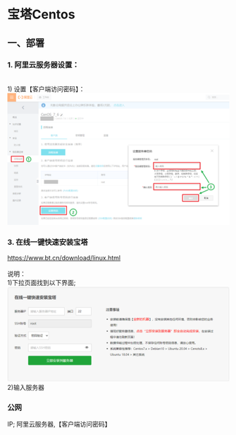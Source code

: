# 宝塔Centos
## 一、部署
### 1. 阿里云服务器设置：
<br/> 1) 设置【客户端访问密码】：<br/>
![al_00](https://github.com/hebin86010/Nodejs_AfterEnd/blob/main/%E6%96%87%E6%A1%A3/%E9%83%A8%E7%BD%B2/%E6%88%AA%E5%9B%BE/%E9%98%BF%E9%87%8C%E4%BA%91-00.png)
### 3. 在线一键快速安装宝塔<br/>
https://www.bt.cn/download/linux.html       
<br/>说明：
<br/> 1)下拉页面找到以下界面;<br/>
![bt_01](https://github.com/hebin86010/Nodejs_AfterEnd/blob/main/%E6%96%87%E6%A1%A3/%E9%83%A8%E7%BD%B2/%E6%88%AA%E5%9B%BE/bt-01.png)
<br/> 2)输入服务器<h3>公网</h3>IP; 阿里云服务器,【客户端访问密码】 <br/>
